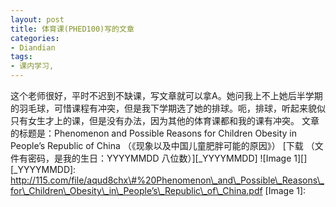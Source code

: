 ```yaml
---
layout: post
title: 体育课(PHED100)写的文章
categories:
- Diandian
tags:
- 课内学习, 
---
```

这个老师很好，平时不迟到不缺课，写文章就可以拿A。她问我上不上她后半学期的羽毛球，可惜课程有冲突，但是我下学期选了她的排球。呃，排球，听起来貌似只有女生才上的课，但是没有办法，因为其他的体育课都和我的课有冲突。 文章的标题是：Phenomenon and Possible Reasons for Children Obesity in People’s Republic of China （《现象以及中国儿童肥胖可能的原因》） \[下载 （文件有密码，是我的生日：YYYYMMDD 八位数）\]\[\_YYYYMMDD\] !\[Image 1\]\[\] \[\_YYYYMMDD\]: http://115.com/file/aqud8chx\#%20Phenomenon\_and\_Possible\_Reasons\_for\_Children\_Obesity\_in\_People’s\_Republic\_of\_China.pdf \[Image 1\]: